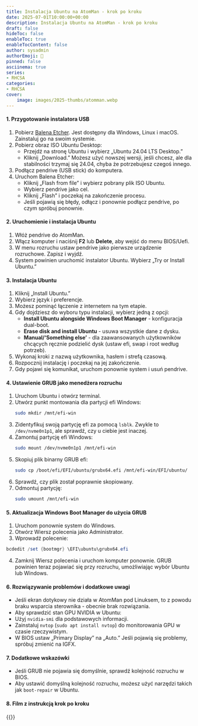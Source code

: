 ```yaml
---
title: Instalacja Ubuntu na AtomMan - krok po kroku
date: 2025-07-01T10:00:00+00:00
description: Instalacja Ubuntu na AtomMan - krok po kroku
draft: false
hideToc: false
enableToc: true
enableTocContent: false
author: sysadmin
authorEmoji: 🐧
pinned: false
asciinema: true
series:
- RHCSA
categories:
- RHCSA
cover:
    image: images/2025-thumbs/atomman.webp
---
```

#### 1. Przygotowanie instalatora USB
1. Pobierz [Balena Etcher](https://www.balena.io/etcher/). Jest dostępny dla Windows, Linux i macOS. Zainstaluj go na swoim systemie.
2. Pobierz obraz ISO Ubuntu Desktop:
   - Przejdź na stronę Ubuntu i wybierz „Ubuntu 24.04 LTS Desktop.”
   - Kliknij „Download.” Możesz użyć nowszej wersji, jeśli chcesz, ale dla stabilności trzymaj się 24.04, chyba że potrzebujesz czegoś innego.
3. Podłącz pendrive (USB stick) do komputera.
4. Uruchom Balena Etcher:
   - Kliknij „Flash from file” i wybierz pobrany plik ISO Ubuntu.
   - Wybierz pendrive jako cel.
   - Kliknij „Flash” i poczekaj na zakończenie procesu.
   - Jeśli pojawią się błędy, odłącz i ponownie podłącz pendrive, po czym spróbuj ponownie.
#### 2. Uruchomienie i instalacja Ubuntu
1. Włóż pendrive do AtomMan.
2. Włącz komputer i naciśnij **F2** lub **Delete**, aby wejść do menu BIOS/Uefi.
3. W menu rozruchu ustaw pendrive jako pierwsze urządzenie rozruchowe. Zapisz i wyjdź.
4. System powinien uruchomić instalator Ubuntu. Wybierz „Try or Install Ubuntu.”
#### 3. Instalacja Ubuntu
1. Kliknij „Install Ubuntu.”
2. Wybierz język i preferencje.
3. Możesz pominąć łączenie z internetem na tym etapie.
4. Gdy dojdziesz do wyboru typu instalacji, wybierz jedną z opcji:
   - **Install Ubuntu alongside Windows Boot Manager** - konfiguracja dual-boot.
   - **Erase disk and install Ubuntu** - usuwa wszystkie dane z dysku.
   - **Manual/‘Something else’** - dla zaawansowanych użytkowników chcących ręcznie podzielić dysk (ustaw efi, swap i root według potrzeb).
5. Wykonaj kroki z nazwą użytkownika, hasłem i strefą czasową.
6. Rozpocznij instalację i poczekaj na jej zakończenie.
7. Gdy pojawi się komunikat, uruchom ponownie system i usuń pendrive.
#### 4. Ustawienie GRUB jako menedżera rozruchu
1. Uruchom Ubuntu i otwórz terminal.
2. Utwórz punkt montowania dla partycji efi Windows:
   ```bash
   sudo mkdir /mnt/efi-win
    ```
3. Zidentyfikuj swoją partycję efi za pomocą `lsblk`. Zwykle to `/dev/nvme0n1p1`, ale sprawdź, czy u ciebie jest inaczej.
4. Zamontuj partycję efi Windows:
   ```bash
   sudo mount /dev/nvme0n1p1 /mnt/efi-win
   ```
5. Skopiuj plik binarny GRUB efi:
   ```bash
   sudo cp /boot/efi/EFI/ubuntu/grubx64.efi /mnt/efi-win/EFI/ubuntu/
   ```
6. Sprawdź, czy plik został poprawnie skopiowany.
7. Odmontuj partycję:
   ```bash
   sudo umount /mnt/efi-win
   ```
#### 5. Aktualizacja Windows Boot Manager do użycia GRUB
1. Uruchom ponownie system do Windows.
2. Otwórz Wiersz polecenia jako Administrator.
3. Wprowadź polecenie:
```powershell
bcdedit /set {bootmgr} \EFI\ubuntu\grubx64.efi
```
4. Zamknij Wiersz polecenia i uruchom komputer ponownie.
GRUB powinien teraz pojawiać się przy rozruchu, umożliwiając wybór Ubuntu lub Windows.
#### 6. Rozwiązywanie problemów i dodatkowe uwagi
* Jeśli ekran dotykowy nie działa w AtomMan pod Linuksem, to z powodu braku wsparcia sterownika - obecnie brak rozwiązania.
* Aby sprawdzić stan GPU NVIDIA w Ubuntu:
* Użyj `nvidia-smi` dla podstawowych informacji.
* Zainstaluj `nvtop` (`sudo apt install nvtop`) do monitorowania GPU w czasie rzeczywistym.
* W BIOS ustaw „Primary Display” na „Auto.” Jeśli pojawią się problemy, spróbuj zmienić na IGFX.
#### 7. Dodatkowe wskazówki
* Jeśli GRUB nie pojawia się domyślnie, sprawdź kolejność rozruchu w BIOS.
* Aby ustawić domyślną kolejność rozruchu, możesz użyć narzędzi takich jak `boot-repair` w Ubuntu.
#### 8. Film z instrukcją krok po kroku
{{<youtube H1JEMWnCbW8>}}